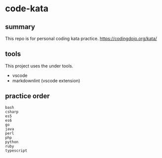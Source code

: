 # code-kata

## summary

This repo is for personal coding kata practice.
<https://codingdojo.org/kata/>

## tools

This project uses the under tools.

- vscode
- markdownlint (vscode extension)

## practice order  
```
bash
csharp
es5
es6
go
java
perl
php
python
ruby
typescript
```